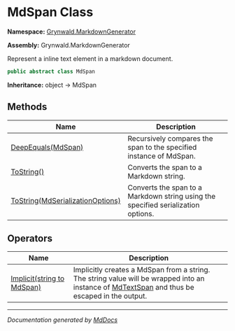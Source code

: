 # MdSpan Class

**Namespace:** [Grynwald.MarkdownGenerator](../index.md)

**Assembly:** Grynwald.MarkdownGenerator

Represent a inline text element in a markdown document.

```csharp
public abstract class MdSpan
```

**Inheritance:** object → MdSpan

## Methods

| Name                                                                                   | Description                                                                       |
| -------------------------------------------------------------------------------------- | --------------------------------------------------------------------------------- |
| [DeepEquals(MdSpan)](methods/DeepEquals.md)                                            | Recursively compares the span to the specified instance of MdSpan.                |
| [ToString()](methods/ToString.md#tostring)                                             | Converts the span to a Markdown string.                                           |
| [ToString(MdSerializationOptions)](methods/ToString.md#tostringmdserializationoptions) | Converts the span to a Markdown string using the specified serialization options. |

## Operators

| Name                                                | Description                                                                                                                                                             |
| --------------------------------------------------- | ----------------------------------------------------------------------------------------------------------------------------------------------------------------------- |
| [Implicit(string to MdSpan)](operators/Implicit.md) | Implicitly creates a MdSpan from a string. The string value will be wrapped into an instance of [MdTextSpan](../MdTextSpan/index.md) and thus be escaped in the output. |

___

*Documentation generated by [MdDocs](https://github.com/ap0llo/mddocs)*
